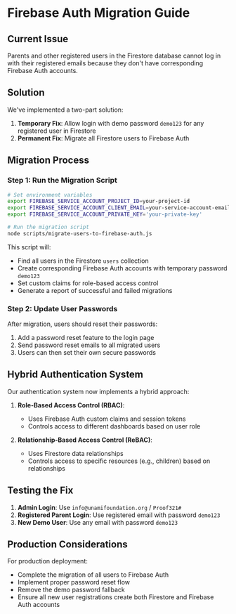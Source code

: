 # Firebase Auth Migration Guide

## Current Issue

Parents and other registered users in the Firestore database cannot log in with their registered emails because they don't have corresponding Firebase Auth accounts.

## Solution

We've implemented a two-part solution:

1. **Temporary Fix**: Allow login with demo password `demo123` for any registered user in Firestore
2. **Permanent Fix**: Migrate all Firestore users to Firebase Auth

## Migration Process

### Step 1: Run the Migration Script

```bash
# Set environment variables
export FIREBASE_SERVICE_ACCOUNT_PROJECT_ID=your-project-id
export FIREBASE_SERVICE_ACCOUNT_CLIENT_EMAIL=your-service-account-email
export FIREBASE_SERVICE_ACCOUNT_PRIVATE_KEY='your-private-key'

# Run the migration script
node scripts/migrate-users-to-firebase-auth.js
```

This script will:
- Find all users in the Firestore `users` collection
- Create corresponding Firebase Auth accounts with temporary password `demo123`
- Set custom claims for role-based access control
- Generate a report of successful and failed migrations

### Step 2: Update User Passwords

After migration, users should reset their passwords:

1. Add a password reset feature to the login page
2. Send password reset emails to all migrated users
3. Users can then set their own secure passwords

## Hybrid Authentication System

Our authentication system now implements a hybrid approach:

1. **Role-Based Access Control (RBAC)**:
   - Uses Firebase Auth custom claims and session tokens
   - Controls access to different dashboards based on user role

2. **Relationship-Based Access Control (ReBAC)**:
   - Uses Firestore data relationships
   - Controls access to specific resources (e.g., children) based on relationships

## Testing the Fix

1. **Admin Login**: Use `info@unamifoundation.org` / `Proof321#`
2. **Registered Parent Login**: Use registered email with password `demo123`
3. **New Demo User**: Use any email with password `demo123`

## Production Considerations

For production deployment:
- Complete the migration of all users to Firebase Auth
- Implement proper password reset flow
- Remove the demo password fallback
- Ensure all new user registrations create both Firestore and Firebase Auth accounts
